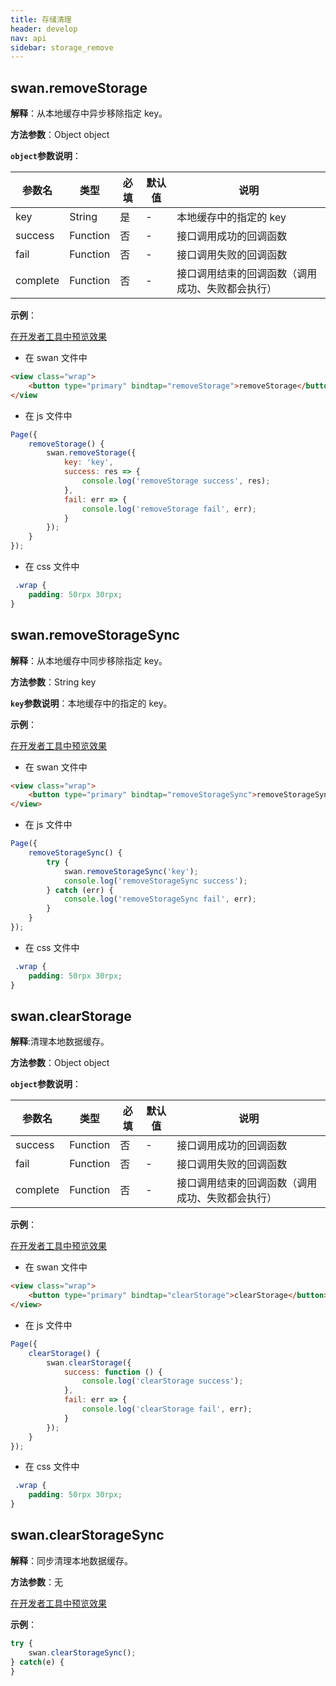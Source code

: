 ```yaml
---
title: 存储清理
header: develop
nav: api
sidebar: storage_remove
---
```


## swan.removeStorage


**解释**：从本地缓存中异步移除指定 key。

**方法参数**：Object object

**`object`参数说明**：

|参数名 |类型  |必填 | 默认值 |说明|
|---- | ---- | ---- | ----|----|
|key |String  |是  | -| 本地缓存中的指定的 key|
|success |Function  |  否  | -| 接口调用成功的回调函数|
|fail |   Function  |  否  |-|  接口调用失败的回调函数|
|complete  |  Function  |  否  | -| 接口调用结束的回调函数（调用成功、失败都会执行）|

**示例**：

<a href="swanide://fragment/395ad953dca3b94d7ec05b420a48e9571557727036250" title="在开发者工具中预览效果" target="_self">在开发者工具中预览效果</a>

* 在 swan 文件中

```html
<view class="wrap">
    <button type="primary" bindtap="removeStorage">removeStorage</button>
</view
```

* 在 js 文件中

```js
Page({
    removeStorage() {
        swan.removeStorage({
            key: 'key',
            success: res => {
                console.log('removeStorage success', res);
            },
            fail: err => {
                console.log('removeStorage fail', err);
            }
        });
    }
});
```

* 在 css 文件中 
 
```css
 .wrap {
    padding: 50rpx 30rpx;
}
```
<!-- #### 错误码

**Andriod**

|错误码|说明|
|--|--|
|201|解析失败，请检查调起协议是否合法。|
|1001|执行失败|

**iOS**

|错误码|说明|
|--|--|
|202|解析失败，请检查参数是否正确。| -->

## swan.removeStorageSync


**解释**：从本地缓存中同步移除指定 key。

**方法参数**：String key

**`key`参数说明**：本地缓存中的指定的 key。


**示例**：

<a href="swanide://fragment/41efb9f3f2d0e4a34d44790d33f714521557727162319" title="在开发者工具中预览效果" target="_self">在开发者工具中预览效果</a>

* 在 swan 文件中

```html
<view class="wrap">
    <button type="primary" bindtap="removeStorageSync">removeStorageSync</button>
</view>
```

* 在 js 文件中

```js
Page({
    removeStorageSync() {
        try {
            swan.removeStorageSync('key');
            console.log('removeStorageSync success');
        } catch (err) {
            console.log('removeStorageSync fail', err);
        }
    }
});
```

* 在 css 文件中 
 
```css
 .wrap {
    padding: 50rpx 30rpx;
}
```

<!-- #### 错误码

**Andriod**

|错误码|说明|
|--|--|
|201|解析失败，请检查调起协议是否合法。|
|1001|执行失败|

**iOS**

|错误码|说明|
|--|--|
|202|解析失败，请检查参数是否正确。| -->

## swan.clearStorage


**解释**:清理本地数据缓存。  

**方法参数**：Object object

**`object`参数说明**：

|参数名 |类型  |必填 | 默认值 |说明|
|---- | ---- | ---- | ----|----|
|success |Function  |  否  |-|  接口调用成功的回调函数|
|fail |   Function  |  否  | -| 接口调用失败的回调函数|
|complete  |  Function  |  否  |-|  接口调用结束的回调函数（调用成功、失败都会执行）|

**示例**：

<a href="swanide://fragment/cd617d30d8fa35df29173efcddf2a0bc1557727217323" title="在开发者工具中预览效果" target="_self">在开发者工具中预览效果</a>

* 在 swan 文件中

```html
<view class="wrap">
    <button type="primary" bindtap="clearStorage">clearStorage</button>
</view>
```

* 在 js 文件中

```js
Page({
    clearStorage() {
        swan.clearStorage({
            success: function () {
                console.log('clearStorage success');
            },
            fail: err => {
                console.log('clearStorage fail', err);
            }
        });
    }
});
```

* 在 css 文件中 
 
```css
 .wrap {
    padding: 50rpx 30rpx;
}
```

## swan.clearStorageSync

**解释**：同步清理本地数据缓存。

**方法参数**：无

<a href="swanide://fragment/17cdc0c62288d1df2ce8bdc587bcaf211540397011" title="在开发者工具中预览效果" target="_self">在开发者工具中预览效果</a>

**示例**：

```js
try {
    swan.clearStorageSync();
} catch(e) {
}
```
<!-- #### 错误码

**Andriod**

|错误码|说明|
|--|--|
|1001|执行失败 |

**iOS**

|错误码|说明|
|--|--|
|202|解析失败，请检查参数是否正确。| -->